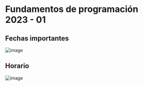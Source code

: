 # Fundamentos de programación 2023 - 01

## Fechas importantes

![image](https://user-images.githubusercontent.com/31961588/215915357-57a4faa8-d6d2-4fcb-83d9-0a6d07f78ba3.png)

## Horario

![image](https://user-images.githubusercontent.com/31961588/216838818-3db0bfbb-7638-42ac-810e-e65ca58cbe54.png)
